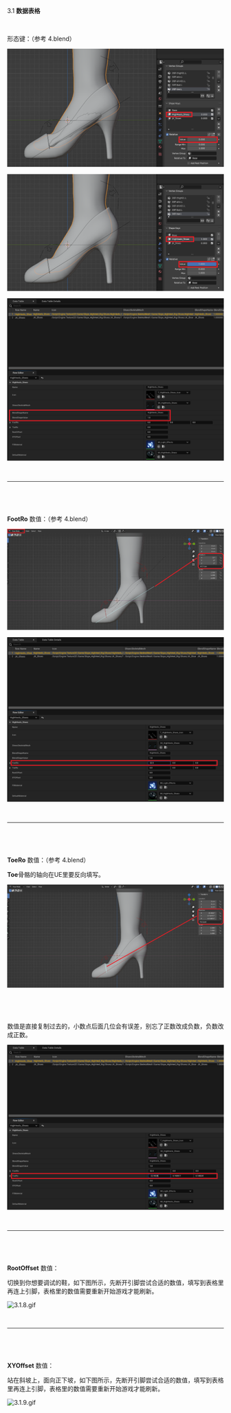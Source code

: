 3.1 **数据表格**

&nbsp;

形态键：（参考 4.blend）

![3.1.1.png](../../_resources/3.1.1-1.png)

![3.1.2.png](../../_resources/3.1.2-1.png)

![3.1.3.png](../../_resources/3.1.3-1.png)

&nbsp;

* * *

&nbsp;

&nbsp;

**FootRo** 数值：（参考 4.blend）

![3.1.4.png](../../_resources/3.1.4-1.png)

![3.1.5.png](../../_resources/3.1.5.png)

&nbsp;

* * *

&nbsp;

&nbsp;

**ToeRo** 数值：（参考 4.blend）

**Toe**骨骼的轴向在UE里要反向填写。

![3.1.6.png](../../_resources/3.1.6-1.png)

&nbsp;

&nbsp;

数值是直接复制过去的，小数点后面几位会有误差，别忘了正数改成负数，负数改成正数。

![3.1.7.png](../../_resources/3.1.7.png)

&nbsp;

* * *

&nbsp;

&nbsp;

**RootOffset** 数值：

切换到你想要调试的鞋，如下图所示，先断开引脚尝试合适的数值，填写到表格里再连上引脚，表格里的数值需要重新开始游戏才能刷新。

![3.1.8.gif](../../_resources/3.1.8-1.gif)

&nbsp;

* * *

&nbsp;

&nbsp;

**XYOffset** 数值：

站在斜坡上，面向正下坡，如下图所示，先断开引脚尝试合适的数值，填写到表格里再连上引脚，表格里的数值需要重新开始游戏才能刷新。

![3.1.9.gif](../../_resources/3.1.9-1.gif)

&nbsp;